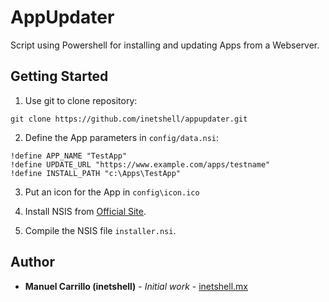 # AppUpdater
Script using Powershell for installing and updating Apps from a Webserver.

## Getting Started
1. Use git to clone repository:
```BatchFile
git clone https://github.com/inetshell/appupdater.git
```

2. Define the App parameters in `config/data.nsi`:
```NSIS 
!define APP_NAME "TestApp"
!define UPDATE_URL "https://www.example.com/apps/testname"
!define INSTALL_PATH "c:\Apps\TestApp"
```

3. Put an icon for the App in `config\icon.ico`

4. Install NSIS from [Official Site](http://nsis.sourceforge.net/Download).

5. Compile the NSIS file `installer.nsi`.

## Author

* **Manuel Carrillo (inetshell)** - *Initial work* - [inetshell.mx](https://www.inetshell.mx)